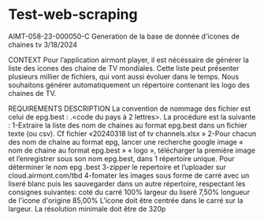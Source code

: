 # Test-web-scraping
AIMT-058-23-000050-C Generation de la base de donnée d'icones de chaines tv 3/18/2024

CONTEXT
Pour l’application airmont player, il est nécéssaire de générer la liste des icones des chaine de TV mondiales.
Cette liste peut présenter plusieurs millier de fichiers, qui vont aussi évoluer dans le temps.
Nous souhaitons générer automatiquement un répertoire contenant les logo des chaines de TV.

REQUIREMENTS DESCRIPTION
La convention de nommage des fichier est celui de epg.best : <nom de la chaine sans espaces>.<code du pays à 2 lettres>.
La procédure est la suivante :
1-Extraire la liste des nom de chaines au format epg.best dans un fichier texte (ou csv). Cf fichier «20240318 list of tv
channels.xlsx »
2-Pour chacun des nom de chaine au format epg, lancer une recherche google image « nom de chaine au format
epg.best » « logo », télécharger la première image et l’enregistrer sous son nom epg.best, dans 1 répertoire unique.
Pour déterminer le nom epg .best
3-zipper le repertoire et l’uploader sur cloud.airmont.com/tbd
4-fomater les images sous forme de carré avec un liseré blanc puis les sauvegarder dans un autre répertoire, respectant les consignes suivantes:
coté du carré 100%
largeur du liseré 7,50%
longueur de l'icone d'origine 85,00%
L’icone doit être centrée dans le carré sur la largeur.
La résolution minimale doit être de 320p
